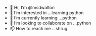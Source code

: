 - 👋 Hi, I’m @msdwalton
- 👀 I’m interested in ...learning python
- 🌱 I’m currently learning ...python
- 💞️ I’m looking to collaborate on ...python
- 📫 How to reach me ...shrug

<!---
msdwalton/msdwalton is a ✨ special ✨ repository because its `README.md` (this file) appears on your GitHub profile.
You can click the Preview link to take a look at your changes.
--->
